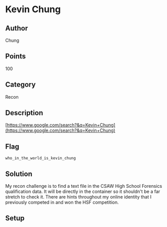 # Kevin Chung
## Author
Chung
## Points
100
## Category
Recon
## Description
[https://www.google.com/search?&q=Kevin+Chung](https://www.google.com/search?&q=Kevin+Chung)
## Flag
`who_in_the_world_is_kevin_chung`
## Solution
My recon challenge is to find a text file in the CSAW High School Forensics qualification data. It will be directly in the container so it shouldn't be a far stretch to check it. There are hints throughout my online identity that I previously competed in and won the HSF competition.
## Setup
